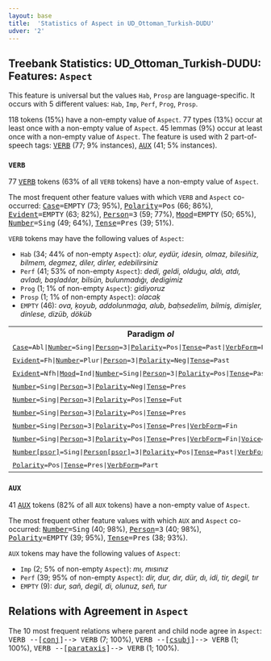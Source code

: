 ```yaml
---
layout: base
title:  'Statistics of Aspect in UD_Ottoman_Turkish-DUDU'
udver: '2'
---
```


## Treebank Statistics: UD_Ottoman_Turkish-DUDU: Features: `Aspect`

This feature is universal but the values `Hab`, `Prosp` are language-specific.
It occurs with 5 different values: `Hab`, `Imp`, `Perf`, `Prog`, `Prosp`.

118 tokens (15%) have a non-empty value of `Aspect`.
77 types (13%) occur at least once with a non-empty value of `Aspect`.
45 lemmas (9%) occur at least once with a non-empty value of `Aspect`.
The feature is used with 2 part-of-speech tags: <tt><a href="ota_dudu-pos-VERB.html">VERB</a></tt> (77; 9% instances), <tt><a href="ota_dudu-pos-AUX.html">AUX</a></tt> (41; 5% instances).

### `VERB`

77 <tt><a href="ota_dudu-pos-VERB.html">VERB</a></tt> tokens (63% of all `VERB` tokens) have a non-empty value of `Aspect`.

The most frequent other feature values with which `VERB` and `Aspect` co-occurred: <tt><a href="ota_dudu-feat-Case.html">Case</a></tt><tt>=EMPTY</tt> (73; 95%), <tt><a href="ota_dudu-feat-Polarity.html">Polarity</a></tt><tt>=Pos</tt> (66; 86%), <tt><a href="ota_dudu-feat-Evident.html">Evident</a></tt><tt>=EMPTY</tt> (63; 82%), <tt><a href="ota_dudu-feat-Person.html">Person</a></tt><tt>=3</tt> (59; 77%), <tt><a href="ota_dudu-feat-Mood.html">Mood</a></tt><tt>=EMPTY</tt> (50; 65%), <tt><a href="ota_dudu-feat-Number.html">Number</a></tt><tt>=Sing</tt> (49; 64%), <tt><a href="ota_dudu-feat-Tense.html">Tense</a></tt><tt>=Pres</tt> (39; 51%).

`VERB` tokens may have the following values of `Aspect`:

* `Hab` (34; 44% of non-empty `Aspect`): <em>olur, eydür, idesin, olmaz, bilesiñiz, bilmem, degmez, diler, dirler, edebilirsiniz</em>
* `Perf` (41; 53% of non-empty `Aspect`): <em>dedi, geldi, olduġu, aldı, atdı, avladı, başladılar, bilsün, bulunmadıġı, dedigimiz</em>
* `Prog` (1; 1% of non-empty `Aspect`): <em>gidiyoruz</em>
* `Prosp` (1; 1% of non-empty `Aspect`): <em>olacaḳ</em>
* `EMPTY` (46): <em>ova, ḳoyub, addolunmaġa, alub, baḥsedelim, bilmiş, dimişler, dinlese, dizüb, döküb</em>

<table>
  <tr><th>Paradigm <i>ol</i></th><th><tt>Perf</tt></th><th><tt>Hab</tt></th><th><tt>Prosp</tt></th></tr>
  <tr><td><tt><tt><a href="ota_dudu-feat-Case.html">Case</a></tt><tt>=Abl</tt>|<tt><a href="ota_dudu-feat-Number.html">Number</a></tt><tt>=Sing</tt>|<tt><a href="ota_dudu-feat-Person.html">Person</a></tt><tt>=3</tt>|<tt><a href="ota_dudu-feat-Polarity.html">Polarity</a></tt><tt>=Pos</tt>|<tt><a href="ota_dudu-feat-Tense.html">Tense</a></tt><tt>=Past</tt>|<tt><a href="ota_dudu-feat-VerbForm.html">VerbForm</a></tt><tt>=Part</tt></tt></td><td><em>olduḳtan</em></td><td></td><td></td></tr>
  <tr><td><tt><tt><a href="ota_dudu-feat-Evident.html">Evident</a></tt><tt>=Fh</tt>|<tt><a href="ota_dudu-feat-Number.html">Number</a></tt><tt>=Plur</tt>|<tt><a href="ota_dudu-feat-Person.html">Person</a></tt><tt>=3</tt>|<tt><a href="ota_dudu-feat-Polarity.html">Polarity</a></tt><tt>=Neg</tt>|<tt><a href="ota_dudu-feat-Tense.html">Tense</a></tt><tt>=Past</tt></tt></td><td><em>olımadılar</em></td><td></td><td></td></tr>
  <tr><td><tt><tt><a href="ota_dudu-feat-Evident.html">Evident</a></tt><tt>=Nfh</tt>|<tt><a href="ota_dudu-feat-Mood.html">Mood</a></tt><tt>=Ind</tt>|<tt><a href="ota_dudu-feat-Number.html">Number</a></tt><tt>=Sing</tt>|<tt><a href="ota_dudu-feat-Person.html">Person</a></tt><tt>=3</tt>|<tt><a href="ota_dudu-feat-Polarity.html">Polarity</a></tt><tt>=Pos</tt>|<tt><a href="ota_dudu-feat-Tense.html">Tense</a></tt><tt>=Past</tt></tt></td><td><em>olmuş</em></td><td></td><td></td></tr>
  <tr><td><tt><tt><a href="ota_dudu-feat-Number.html">Number</a></tt><tt>=Sing</tt>|<tt><a href="ota_dudu-feat-Person.html">Person</a></tt><tt>=3</tt>|<tt><a href="ota_dudu-feat-Polarity.html">Polarity</a></tt><tt>=Neg</tt>|<tt><a href="ota_dudu-feat-Tense.html">Tense</a></tt><tt>=Pres</tt></tt></td><td></td><td><em>olmaz</em></td><td></td></tr>
  <tr><td><tt><tt><a href="ota_dudu-feat-Number.html">Number</a></tt><tt>=Sing</tt>|<tt><a href="ota_dudu-feat-Person.html">Person</a></tt><tt>=3</tt>|<tt><a href="ota_dudu-feat-Polarity.html">Polarity</a></tt><tt>=Pos</tt>|<tt><a href="ota_dudu-feat-Tense.html">Tense</a></tt><tt>=Fut</tt></tt></td><td></td><td></td><td><em>olacaḳ</em></td></tr>
  <tr><td><tt><tt><a href="ota_dudu-feat-Number.html">Number</a></tt><tt>=Sing</tt>|<tt><a href="ota_dudu-feat-Person.html">Person</a></tt><tt>=3</tt>|<tt><a href="ota_dudu-feat-Polarity.html">Polarity</a></tt><tt>=Pos</tt>|<tt><a href="ota_dudu-feat-Tense.html">Tense</a></tt><tt>=Pres</tt></tt></td><td></td><td><em>olur</em></td><td></td></tr>
  <tr><td><tt><tt><a href="ota_dudu-feat-Number.html">Number</a></tt><tt>=Sing</tt>|<tt><a href="ota_dudu-feat-Person.html">Person</a></tt><tt>=3</tt>|<tt><a href="ota_dudu-feat-Polarity.html">Polarity</a></tt><tt>=Pos</tt>|<tt><a href="ota_dudu-feat-Tense.html">Tense</a></tt><tt>=Pres</tt>|<tt><a href="ota_dudu-feat-VerbForm.html">VerbForm</a></tt><tt>=Fin</tt></tt></td><td></td><td><em>olur</em></td><td></td></tr>
  <tr><td><tt><tt><a href="ota_dudu-feat-Number.html">Number</a></tt><tt>=Sing</tt>|<tt><a href="ota_dudu-feat-Person.html">Person</a></tt><tt>=3</tt>|<tt><a href="ota_dudu-feat-Polarity.html">Polarity</a></tt><tt>=Pos</tt>|<tt><a href="ota_dudu-feat-Tense.html">Tense</a></tt><tt>=Pres</tt>|<tt><a href="ota_dudu-feat-VerbForm.html">VerbForm</a></tt><tt>=Fin</tt>|<tt><a href="ota_dudu-feat-Voice.html">Voice</a></tt><tt>=Pass</tt></tt></td><td></td><td><em>olunur</em></td><td></td></tr>
  <tr><td><tt><tt><a href="ota_dudu-feat-Number-psor.html">Number[psor]</a></tt><tt>=Sing</tt>|<tt><a href="ota_dudu-feat-Person-psor.html">Person[psor]</a></tt><tt>=3</tt>|<tt><a href="ota_dudu-feat-Polarity.html">Polarity</a></tt><tt>=Pos</tt>|<tt><a href="ota_dudu-feat-Tense.html">Tense</a></tt><tt>=Past</tt>|<tt><a href="ota_dudu-feat-VerbForm.html">VerbForm</a></tt><tt>=Part</tt></tt></td><td><em>olduġu</em></td><td></td><td></td></tr>
  <tr><td><tt><tt><a href="ota_dudu-feat-Polarity.html">Polarity</a></tt><tt>=Pos</tt>|<tt><a href="ota_dudu-feat-Tense.html">Tense</a></tt><tt>=Pres</tt>|<tt><a href="ota_dudu-feat-VerbForm.html">VerbForm</a></tt><tt>=Part</tt></tt></td><td></td><td><em>olur</em></td><td></td></tr>
</table>

### `AUX`

41 <tt><a href="ota_dudu-pos-AUX.html">AUX</a></tt> tokens (82% of all `AUX` tokens) have a non-empty value of `Aspect`.

The most frequent other feature values with which `AUX` and `Aspect` co-occurred: <tt><a href="ota_dudu-feat-Number.html">Number</a></tt><tt>=Sing</tt> (40; 98%), <tt><a href="ota_dudu-feat-Person.html">Person</a></tt><tt>=3</tt> (40; 98%), <tt><a href="ota_dudu-feat-Polarity.html">Polarity</a></tt><tt>=EMPTY</tt> (39; 95%), <tt><a href="ota_dudu-feat-Tense.html">Tense</a></tt><tt>=Pres</tt> (38; 93%).

`AUX` tokens may have the following values of `Aspect`:

* `Imp` (2; 5% of non-empty `Aspect`): <em>mı, mısınız</em>
* `Perf` (39; 95% of non-empty `Aspect`): <em>dir, dur, dır, dür, dı, idi, tir, degil, tır</em>
* `EMPTY` (9): <em>dur, sañ, degil, di, olunuz, señ, tur</em>

## Relations with Agreement in `Aspect`

The 10 most frequent relations where parent and child node agree in `Aspect`:
<tt>VERB --[<tt><a href="ota_dudu-dep-conj.html">conj</a></tt>]--> VERB</tt> (7; 100%),
<tt>VERB --[<tt><a href="ota_dudu-dep-csubj.html">csubj</a></tt>]--> VERB</tt> (1; 100%),
<tt>VERB --[<tt><a href="ota_dudu-dep-parataxis.html">parataxis</a></tt>]--> VERB</tt> (1; 100%).

